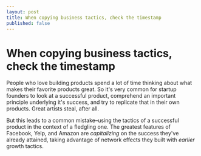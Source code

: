 ```yaml
---
layout: post
title: When copying business tactics, check the timestamp
published: false
---
```


# When copying business tactics, check the timestamp

People who love building products spend a lot of time thinking about what makes their favorite products great.  So it's very common for startup founders to look at a successful product, comprehend an important principle underlying it's success, and try to replicate that in their own products.  Great artists steal, after all.

But this leads to a common mistake–using the tactics of a successful product in the context of a fledgling one.  The greatest features of Facebook, Yelp, and Amazon are *capitalizing* on the success they've already attained, taking advantage of network effects they built with *earlier* growth tactics.